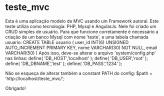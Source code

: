# teste_mvc

Esta é uma aplicação modelo de MVC usando um Framework autoral.
Este teste utiliza como tecnologia: PHP, Mysql e AngularJs.
Nele foi criado um CRUD simples de usuário.
Para que funcione corretamente é necessário a criação de um banco Mysql com nome 'teste', e uma tabela chamada usuario:
CREATE TABLE usuario (
user_id INT(6) UNSIGNED AUTO_INCREMENT PRIMARY KEY,
nome VARCHAR(30) NOT NULL,
email VARCHAR(50)
)
Após isso, deve-se alterar o arquivo 'system/config.php' nas linhas:
define( 'DB_HOST','localhost' );
define( 'DB_USER','root' );
define( 'DB_DBNAME','test' );
define( 'DB_PASS','1234' );

Não se esqueça de alterar também a constant PATH do config:
$path = 'http://localhost/teste_mvc/';

Obrigado!
